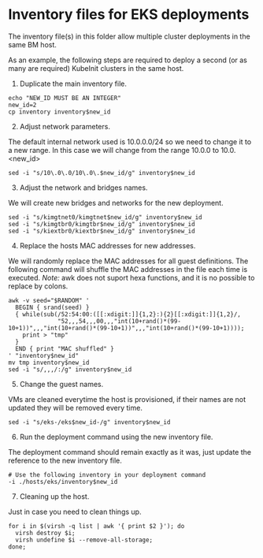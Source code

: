 # Inventory files for EKS deployments

The inventory file(s) in this folder allow multiple cluster deployments in the same BM host.

As an example, the following steps are required to deploy a second (or as many are required) KubeInit clusters in the same host.

1. Duplicate the main inventory file.

```
echo "NEW_ID MUST BE AN INTEGER"
new_id=2
cp inventory inventory$new_id
```

2. Adjust network parameters.

The default internal network used is 10.0.0.0/24
so we need to change it to a new range.
In this case we will change from the range 10.0.0 to 10.0.<new_id>

```
sed -i "s/10\.0\.0/10\.0\.$new_id/g" inventory$new_id
```

3. Adjust the network and bridges names.

We will create new bridges and networks for the new
deployment.

```
sed -i "s/kimgtnet0/kimgtnet$new_id/g" inventory$new_id
sed -i "s/kimgtbr0/kimgtbr$new_id/g" inventory$new_id
sed -i "s/kiextbr0/kiextbr$new_id/g" inventory$new_id
```

4. Replace the hosts MAC addresses for new addresses.

We will randomly replace the MAC addresses for all
guest definitions. The following command will shuffle
the MAC addresses in the file each time is executed.
*Note:* awk does not suport hexa functions, and it  is
no possible to replace by colons.

```
awk -v seed="$RANDOM" '
  BEGIN { srand(seed) }
  { while(sub(/52:54:00:([[:xdigit:]]{1,2}:){2}[[:xdigit:]]{1,2}/,
              "52,,,54,,,00,,,"int(10+rand()*(99-10+1))",,,"int(10+rand()*(99-10+1))",,,"int(10+rand()*(99-10+1))));
    print > "tmp"
  }
  END { print "MAC shuffled" }
' "inventory$new_id"
mv tmp inventory$new_id
sed -i "s/,,,/:/g" inventory$new_id
```

5. Change the guest names.

VMs are cleaned everytime the host is provisioned, if their names are
not updated they will be removed every time.

```
sed -i "s/eks-/eks$new_id-/g" inventory$new_id
```

6. Run the deployment command using the new inventory file.

The deployment command should remain exactly as it was,
just update the reference to the new inventory file.

```
# Use the following inventory in your deployment command
-i ./hosts/eks/inventory$new_id
```

7. Cleaning up the host.

Just in case you need to clean things up.

```
for i in $(virsh -q list | awk '{ print $2 }'); do
  virsh destroy $i;
  virsh undefine $i --remove-all-storage;
done;
```
